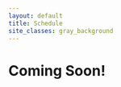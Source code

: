 ```yaml
---
layout: default
title: Schedule
site_classes: gray_background
---
```


Coming Soon!
====================
